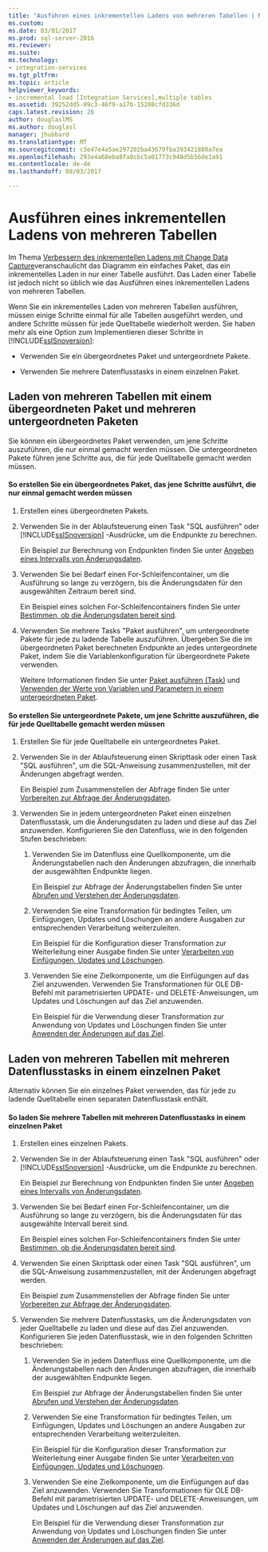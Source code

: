 ```yaml
---
title: "Ausführen eines inkrementellen Ladens von mehreren Tabellen | Microsoft Docs"
ms.custom: 
ms.date: 03/01/2017
ms.prod: sql-server-2016
ms.reviewer: 
ms.suite: 
ms.technology:
- integration-services
ms.tgt_pltfrm: 
ms.topic: article
helpviewer_keywords:
- incremental load [Integration Services],multiple tables
ms.assetid: 39252dd5-09c3-46f9-a17b-15208cfd336d
caps.latest.revision: 26
author: douglaslMS
ms.author: douglasl
manager: jhubbard
ms.translationtype: MT
ms.sourcegitcommit: c3e47e4a5ae297202ba43679fba393421880a7ea
ms.openlocfilehash: 293e4a68eba8fa8cbc5a01773c948d5b56de1a91
ms.contentlocale: de-de
ms.lasthandoff: 08/03/2017

---
```

# <a name="perform-an-incremental-load-of-multiple-tables"></a>Ausführen eines inkrementellen Ladens von mehreren Tabellen
  Im Thema [Verbessern des inkrementellen Ladens mit Change Data Capture](../../integration-services/change-data-capture/change-data-capture-ssis.md)veranschaulicht das Diagramm ein einfaches Paket, das ein inkrementelles Laden in nur einer Tabelle ausführt. Das Laden einer Tabelle ist jedoch nicht so üblich wie das Ausführen eines inkrementellen Ladens von mehreren Tabellen.  
  
 Wenn Sie ein inkrementelles Laden von mehreren Tabellen ausführen, müssen einige Schritte einmal für alle Tabellen ausgeführt werden, und andere Schritte müssen für jede Quelltabelle wiederholt werden. Sie haben mehr als eine Option zum Implementieren dieser Schritte in [!INCLUDE[ssISnoversion](../../includes/ssisnoversion-md.md)]:  
  
-   Verwenden Sie ein übergeordnetes Paket und untergeordnete Pakete.  
  
-   Verwenden Sie mehrere Datenflusstasks in einem einzelnen Paket.  
  
## <a name="loading-multiple-tables-by-using-a-parent-package-and-multiple-child-packages"></a>Laden von mehreren Tabellen mit einem übergeordneten Paket und mehreren untergeordneten Paketen  
 Sie können ein übergeordnetes Paket verwenden, um jene Schritte auszuführen, die nur einmal gemacht werden müssen. Die untergeordneten Pakete führen jene Schritte aus, die für jede Quelltabelle gemacht werden müssen.  
  
#### <a name="to-create-a-parent-package-that-performs-those-steps-that-only-have-to-be-done-once"></a>So erstellen Sie ein übergeordnetes Paket, das jene Schritte ausführt, die nur einmal gemacht werden müssen  
  
1.  Erstellen eines übergeordneten Pakets.  
  
2.  Verwenden Sie in der Ablaufsteuerung einen Task "SQL ausführen" oder [!INCLUDE[ssISnoversion](../../includes/ssisnoversion-md.md)] -Ausdrücke, um die Endpunkte zu berechnen.  
  
     Ein Beispiel zur Berechnung von Endpunkten finden Sie unter [Angeben eines Intervalls von Änderungsdaten](../../integration-services/change-data-capture/specify-an-interval-of-change-data.md).  
  
3.  Verwenden Sie bei Bedarf einen For-Schleifencontainer, um die Ausführung so lange zu verzögern, bis die Änderungsdaten für den ausgewählten Zeitraum bereit sind.  
  
     Ein Beispiel eines solchen For-Schleifencontainers finden Sie unter [Bestimmen, ob die Änderungsdaten bereit sind](../../integration-services/change-data-capture/determine-whether-the-change-data-is-ready.md).  
  
4.  Verwenden Sie mehrere Tasks "Paket ausführen", um untergeordnete Pakete für jede zu ladende Tabelle auszuführen. Übergeben Sie die im übergeordneten Paket berechneten Endpunkte an jedes untergeordnete Paket, indem Sie die Variablenkonfiguration für übergeordnete Pakete verwenden.  
  
     Weitere Informationen finden Sie unter [Paket ausführen (Task)](../../integration-services/control-flow/execute-package-task.md) und [Verwenden der Werte von Variablen und Parametern in einem untergeordneten Paket](../../integration-services/packages/legacy-package-deployment-ssis.md#child).  
  
#### <a name="to-create-child-packages-to-perform-those-steps-that-have-to-be-done-for-each-source-table"></a>So erstellen Sie untergeordnete Pakete, um jene Schritte auszuführen, die für jede Quelltabelle gemacht werden müssen  
  
1.  Erstellen Sie für jede Quelltabelle ein untergeordnetes Paket.  
  
2.  Verwenden Sie in der Ablaufsteuerung einen Skripttask oder einen Task "SQL ausführen", um die SQL-Anweisung zusammenzustellen, mit der Änderungen abgefragt werden.  
  
     Ein Beispiel zum Zusammenstellen der Abfrage finden Sie unter [Vorbereiten zur Abfrage der Änderungsdaten](../../integration-services/change-data-capture/prepare-to-query-for-the-change-data.md).  
  
3.  Verwenden Sie in jedem untergeordneten Paket einen einzelnen Datenflusstask, um die Änderungsdaten zu laden und diese auf das Ziel anzuwenden. Konfigurieren Sie den Datenfluss, wie in den folgenden Stufen beschrieben:  
  
    1.  Verwenden Sie im Datenfluss eine Quellkomponente, um die Änderungstabellen nach den Änderungen abzufragen, die innerhalb der ausgewählten Endpunkte liegen.  
  
         Ein Beispiel zur Abfrage der Änderungstabellen finden Sie unter [Abrufen und Verstehen der Änderungsdaten](../../integration-services/change-data-capture/retrieve-and-understand-the-change-data.md).  
  
    2.  Verwenden Sie eine Transformation für bedingtes Teilen, um Einfügungen, Updates und Löschungen an andere Ausgaben zur entsprechenden Verarbeitung weiterzuleiten.  
  
         Ein Beispiel für die Konfiguration dieser Transformation zur Weiterleitung einer Ausgabe finden Sie unter [Verarbeiten von Einfügungen, Updates und Löschungen](../../integration-services/change-data-capture/process-inserts-updates-and-deletes.md).  
  
    3.  Verwenden Sie eine Zielkomponente, um die Einfügungen auf das Ziel anzuwenden. Verwenden Sie Transformationen für OLE DB-Befehl mit parametrisierten UPDATE- und DELETE-Anweisungen, um Updates und Löschungen auf das Ziel anzuwenden.  
  
         Ein Beispiel für die Verwendung dieser Transformation zur Anwendung von Updates und Löschungen finden Sie unter [Anwenden der Änderungen auf das Ziel](../../integration-services/change-data-capture/apply-the-changes-to-the-destination.md).  
  
## <a name="loading-multiple-tables-by-using-multiple-data-flow-tasks-in-a-single-package"></a>Laden von mehreren Tabellen mit mehreren Datenflusstasks in einem einzelnen Paket  
 Alternativ können Sie ein einzelnes Paket verwenden, das für jede zu ladende Quelltabelle einen separaten Datenflusstask enthält.  
  
#### <a name="to-load-multiple-tables-by-using-multiple-data-flow-tasks-in-a-single-package"></a>So laden Sie mehrere Tabellen mit mehreren Datenflusstasks in einem einzelnen Paket  
  
1.  Erstellen eines einzelnen Pakets.  
  
2.  Verwenden Sie in der Ablaufsteuerung einen Task "SQL ausführen" oder [!INCLUDE[ssISnoversion](../../includes/ssisnoversion-md.md)] -Ausdrücke, um die Endpunkte zu berechnen.  
  
     Ein Beispiel zur Berechnung von Endpunkten finden Sie unter [Angeben eines Intervalls von Änderungsdaten](../../integration-services/change-data-capture/specify-an-interval-of-change-data.md).  
  
3.  Verwenden Sie bei Bedarf einen For-Schleifencontainer, um die Ausführung so lange zu verzögern, bis die Änderungsdaten für das ausgewählte Intervall bereit sind.  
  
     Ein Beispiel eines solchen For-Schleifencontainers finden Sie unter [Bestimmen, ob die Änderungsdaten bereit sind](../../integration-services/change-data-capture/determine-whether-the-change-data-is-ready.md).  
  
4.  Verwenden Sie einen Skripttask oder einen Task "SQL ausführen", um die SQL-Anweisung zusammenzustellen, mit der Änderungen abgefragt werden.  
  
     Ein Beispiel zum Zusammenstellen der Abfrage finden Sie unter [Vorbereiten zur Abfrage der Änderungsdaten](../../integration-services/change-data-capture/prepare-to-query-for-the-change-data.md).  
  
5.  Verwenden Sie mehrere Datenflusstasks, um die Änderungsdaten von jeder Quelltabelle zu laden und diese auf das Ziel anzuwenden. Konfigurieren Sie jeden Datenflusstask, wie in den folgenden Schritten beschrieben:  
  
    1.  Verwenden Sie in jedem Datenfluss eine Quellkomponente, um die Änderungstabellen nach den Änderungen abzufragen, die innerhalb der ausgewählten Endpunkte liegen.  
  
         Ein Beispiel zur Abfrage der Änderungstabellen finden Sie unter [Abrufen und Verstehen der Änderungsdaten](../../integration-services/change-data-capture/retrieve-and-understand-the-change-data.md).  
  
    2.  Verwenden Sie eine Transformation für bedingtes Teilen, um Einfügungen, Updates und Löschungen an andere Ausgaben zur entsprechenden Verarbeitung weiterzuleiten.  
  
         Ein Beispiel für die Konfiguration dieser Transformation zur Weiterleitung einer Ausgabe finden Sie unter [Verarbeiten von Einfügungen, Updates und Löschungen](../../integration-services/change-data-capture/process-inserts-updates-and-deletes.md).  
  
    3.  Verwenden Sie eine Zielkomponente, um die Einfügungen auf das Ziel anzuwenden. Verwenden Sie Transformationen für OLE DB-Befehl mit parametrisierten UPDATE- und DELETE-Anweisungen, um Updates und Löschungen auf das Ziel anzuwenden.  
  
         Ein Beispiel für die Verwendung dieser Transformation zur Anwendung von Updates und Löschungen finden Sie unter [Anwenden der Änderungen auf das Ziel](../../integration-services/change-data-capture/apply-the-changes-to-the-destination.md).  
  
  
